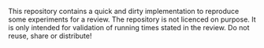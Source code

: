 This repository contains a quick and dirty implementation to reproduce some experiments for a review.
The repository is not licenced on purpose.
It is only intended for validation of running times stated in the review.
Do not reuse, share or distribute!
